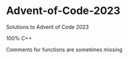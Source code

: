 # Advent-of-Code-2023

Solutions to Advent of Code 2023

100% C++

Comments for functions are sometimes missing